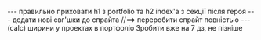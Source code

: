--- правильно приховати h1 з portfolio та h2 index'а з секції після героя
--- додати нові свг'шки до спрайта //==> переробити спрайт повністью 
--- (calc) ширини у проектах в портфоліо
Зробити вже на 7 дз, не пізніше
